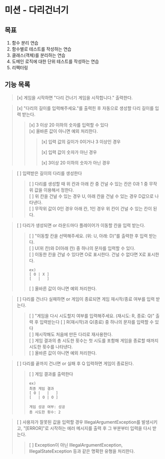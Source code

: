 # 미션 - 다리건너기

## 목표
1. 함수 분리 연습
2. 함수별로 테스트를 작성하는 연습
3. 클래스(객체)를 분리하는 연습
4. 도메인 로직에 대한 단위 테스트를 작성하는 연습
5. 리팩터링

## 기능 목록

> [x] 게임을 시작하면 "다리 건너기 게임을 시작합니다." 출력한다.

> [x] "다리의 길이를 입력해주세요."를 출력힌 후 자동으로 생성할 다리 길이를 입력 받는다.   
>
> > [x] 3 이상 20 이하의 숫자를 입력할 수 있다   
> > [x] 올바른 값이 아니면 예외 처리한다. 
> >
> > > [x] 입력 값의 길이가 0이거나 3 이상인 경우
> > >
> > > [x] 입력 값이 숫자가 아닌 경우
> > >
> > > [x] 3이상 20 이하의 숫자가 아닌 경우

> [ ] 입력받은 길이의 다리를 생성한다
>
> > [ ] 다리를 생성할 때 위 칸과 아래 칸 중 건널 수 있는 칸은 0과 1 중 무작위 값을 이용해서 정한다.   
> > [ ] 위 칸을 건널 수 있는 경우 U, 아래 칸을 건널 수 있는 경우 D값으로 나타낸다.   
> > [ ] 무작위 값이 0인 경우 아래 칸, 1인 경우 위 칸이 건널 수 있는 칸이 된다.

> [ ] 다리가 생성되면 or 라운드마다 플레이어가 이동할 칸을 입력 받는다. 
> > [ ] "이동할 칸을 선택해주세요. (위: U, 아래: D)"를 출력한 후 입력 받는다.   
> > [ ] U(위 칸)와 D(아래 칸) 중 하나의 문자를 입력할 수 있다.   
> > [ ] 이동한 칸을 건널 수 있다면 O로 표시한다. 건널 수 없다면 X로 표시한다.   
> > ```aidl
> > ex)
> > [ O | X ]
> > [   |   ]
> > ```
> > [ ] 올바른 값이 아니면 예외 처리한다.   

> [ ] 다리를 건너다 실패하면 or 게임이 종료되면 게임 재시작/종료 여부를 입력 받는다.
> > [ ] "게임을 다시 시도할지 여부를 입력해주세요. (재시도: R, 종료: Q)" 출력 후 입력받는다
> > [ ] R(재시작)과 Q(종료) 중 하나의 문자를 입력할 수 있다   
> > [ ] 재시작해도 처음에 만든 다리로 재사용한다.   
> > [ ] 게임 결과의 총 시도한 횟수는 첫 시도를 포함해 게임을 종료할 때까지 시도한 횟수를 나타낸다.   
> > [ ] 올바른 값이 아니면 예외 처리한다.   

> [ ] 다리를 끝까지 건너면 or 실패 후 Q 입력하면 게임이 종료된다.
> > [ ] 게임 결과를 출력한다
> > ```aidl
> > ex)
> > 최종 게임 결과
> > [ O |   |   ]
> > [   | O | O ]
> > 
> > 게임 성공 여부: 성공
> > 총 시도한 횟수: 2
> > ```

> [ ] 사용자가 잘못된 값을 입력할 경우 IllegalArgumentException를 발생시키고, "[ERROR]"로 시작하는 에러 메시지를 출력 후 그 부분부터 입력을 다시 받는다.
> > [ ] Exception이 아닌 IllegalArgumentException, IllegalStateException 등과 같은 명확한 유형을 처리한다.

